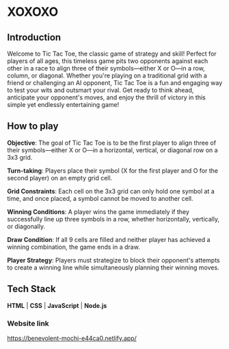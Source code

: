 # XOXOXO



## Introduction
Welcome to Tic Tac Toe, the classic game of strategy and skill! Perfect for players of all ages, this timeless game pits two opponents against each other in a race to align three of their symbols—either X or O—in a row, column, or diagonal. Whether you're playing on a traditional grid with a friend or challenging an AI opponent, Tic Tac Toe is a fun and engaging way to test your wits and outsmart your rival. Get ready to think ahead, anticipate your opponent's moves, and enjoy the thrill of victory in this simple yet endlessly entertaining game!

 

## How to play

**Objective**: The goal of Tic Tac Toe is to be the first player to align three of their symbols—either X or O—in a horizontal, vertical, or diagonal row on a 3x3 grid.

**Turn-taking**: Players place their symbol (X for the first player and O for the second player) on an empty grid cell.

**Grid Constraints**: Each cell on the 3x3 grid can only hold one symbol at a time, and once placed, a symbol cannot be moved to another cell.

**Winning Conditions**: A player wins the game immediately if they successfully line up three symbols in a row, whether horizontally, vertically, or diagonally.

**Draw Condition**: If all 9 cells are filled and neither player has achieved a winning combination, the game ends in a draw.

**Player Strategy**: Players must strategize to block their opponent's attempts to create a winning line while simultaneously planning their winning moves.



## Tech Stack
**HTML** | **CSS** | **JavaScript** | **Node.js**



### Website link
https://benevolent-mochi-e44ca0.netlify.app/
